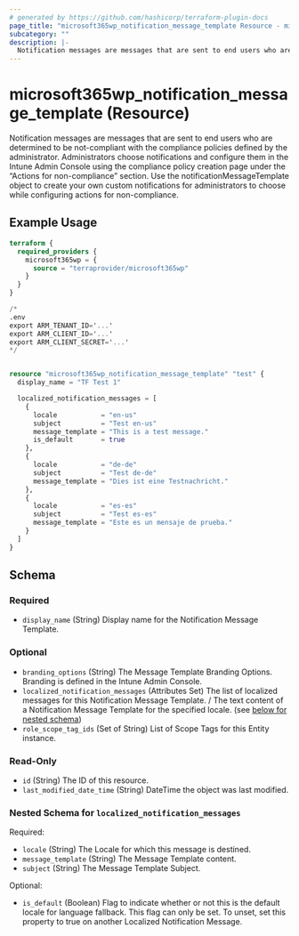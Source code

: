 ```yaml
---
# generated by https://github.com/hashicorp/terraform-plugin-docs
page_title: "microsoft365wp_notification_message_template Resource - microsoft365wp"
subcategory: ""
description: |-
  Notification messages are messages that are sent to end users who are determined to be not-compliant with the compliance policies defined by the administrator. Administrators choose notifications and configure them in the Intune Admin Console using the compliance policy creation page under the “Actions for non-compliance” section. Use the notificationMessageTemplate object to create your own custom notifications for administrators to choose while configuring actions for non-compliance.
---
```


# microsoft365wp_notification_message_template (Resource)

Notification messages are messages that are sent to end users who are determined to be not-compliant with the compliance policies defined by the administrator. Administrators choose notifications and configure them in the Intune Admin Console using the compliance policy creation page under the “Actions for non-compliance” section. Use the notificationMessageTemplate object to create your own custom notifications for administrators to choose while configuring actions for non-compliance.

## Example Usage

```terraform
terraform {
  required_providers {
    microsoft365wp = {
      source = "terraprovider/microsoft365wp"
    }
  }
}

/*
.env
export ARM_TENANT_ID='...'
export ARM_CLIENT_ID='...'
export ARM_CLIENT_SECRET='...'
*/


resource "microsoft365wp_notification_message_template" "test" {
  display_name = "TF Test 1"

  localized_notification_messages = [
    {
      locale           = "en-us"
      subject          = "Test en-us"
      message_template = "This is a test message."
      is_default       = true
    },
    {
      locale           = "de-de"
      subject          = "Test de-de"
      message_template = "Dies ist eine Testnachricht."
    },
    {
      locale           = "es-es"
      subject          = "Test es-es"
      message_template = "Este es un mensaje de prueba."
    }
  ]
}
```

<!-- schema generated by tfplugindocs -->
## Schema

### Required

- `display_name` (String) Display name for the Notification Message Template.

### Optional

- `branding_options` (String) The Message Template Branding Options. Branding is defined in the Intune Admin Console.
- `localized_notification_messages` (Attributes Set) The list of localized messages for this Notification Message Template. / The text content of a Notification Message Template for the specified locale. (see [below for nested schema](#nestedatt--localized_notification_messages))
- `role_scope_tag_ids` (Set of String) List of Scope Tags for this Entity instance.

### Read-Only

- `id` (String) The ID of this resource.
- `last_modified_date_time` (String) DateTime the object was last modified.

<a id="nestedatt--localized_notification_messages"></a>
### Nested Schema for `localized_notification_messages`

Required:

- `locale` (String) The Locale for which this message is destined.
- `message_template` (String) The Message Template content.
- `subject` (String) The Message Template Subject.

Optional:

- `is_default` (Boolean) Flag to indicate whether or not this is the default locale for language fallback. This flag can only be set. To unset, set this property to true on another Localized Notification Message.



